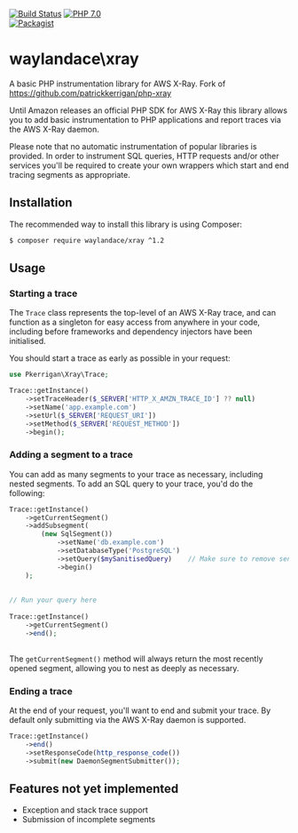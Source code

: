 [![Build Status](https://img.shields.io/travis/waylandace/php-xray.svg?style=flat-square)](https://travis-ci.com/waylandace/php-xray)
[![PHP 7.0](https://img.shields.io/badge/php-7.0-blue.svg?style=flat-square)](http://php.net/)  
[![Packagist](https://img.shields.io/packagist/v/waylandace/xray.svg?style=flat-square)](https://packagist.org/packages/waylandace/xray)


# waylandace\xray
A basic PHP instrumentation library for AWS X-Ray. Fork of https://github.com/patrickkerrigan/php-xray

Until Amazon releases an official PHP SDK for AWS X-Ray this library allows you to add basic instrumentation to PHP applications and report traces via the AWS X-Ray daemon.

Please note that no automatic instrumentation of popular libraries is provided. In order to instrument SQL queries, HTTP requests and/or other services you'll be required to create your own wrappers which start and end tracing segments as appropriate.

## Installation

The recommended way to install this library is using Composer:

```bash
$ composer require waylandace/xray ^1.2
```

## Usage

### Starting a trace

The ```Trace``` class represents the top-level of an AWS X-Ray trace, and can function as a singleton for easy access from anywhere in your code, including before frameworks and dependency injectors have been initialised.

You should start a trace as early as possible in your request:

```php
use Pkerrigan\Xray\Trace;

Trace::getInstance()
    ->setTraceHeader($_SERVER['HTTP_X_AMZN_TRACE_ID'] ?? null)
    ->setName('app.example.com')
    ->setUrl($_SERVER['REQUEST_URI'])
    ->setMethod($_SERVER['REQUEST_METHOD'])
    ->begin(); 
```

### Adding a segment to a trace

You can add as many segments to your trace as necessary, including nested segments. To add an SQL query to your trace, you'd do the following:

```php
Trace::getInstance()
    ->getCurrentSegment()
    ->addSubsegment(
        (new SqlSegment())
            ->setName('db.example.com')
            ->setDatabaseType('PostgreSQL')
            ->setQuery($mySanitisedQuery)    // Make sure to remove sensitive data before passing in a query
            ->begin()    
    );
    
    
// Run your query here
    
Trace::getInstance()
    ->getCurrentSegment()
    ->end();
    
```

The ```getCurrentSegment()``` method will always return the most recently opened segment, allowing you to nest as deeply as necessary.

### Ending a trace

At the end of your request, you'll want to end and submit your trace. By default only submitting via the AWS X-Ray daemon is supported.

```php
Trace::getInstance()
    ->end()
    ->setResponseCode(http_response_code())
    ->submit(new DaemonSegmentSubmitter());
```

## Features not yet implemented

* Exception and stack trace support
* Submission of incomplete segments
